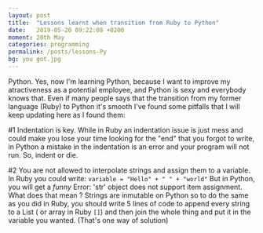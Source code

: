 ```yaml
---
layout: post
title:  "Lessons learnt when transition from Ruby to Python"
date:   2019-05-20 09:22:08 +0200
moment: 20th May
categories: programming
permalink: /posts/lessons-Py
bg: you got.jpg
---
```



Python.
Yes, now I'm learning Python, because I want to improve my atractiveness as a potential employee, and Python is sexy and everybody knows that.
Even if many people says that the transition from my former language (Ruby) to Python it's smooth I've found some pitfalls that I will keep updating here as I found them:

#1 Indentation is key.
While in Ruby an indentation issue is just mess and could make you lose your time looking for the "end" that you forgot to write, in Python a mistake in the indentation is an error and your program will not run. So, indent or die.

#2 You are not allowed to interpolate strings and assign them to a variable.
In Ruby you could write:
`variable = "Hello" + " " + "world"`
But in Python, you will get a *funny* Error: 'str' object does not support item assignment.
What does that mean ? Strings are inmutable on Python so to do the same as you did in Ruby, you should write 5 lines of code to append every string to a List ( or array in Ruby `[]`) and then join the whole thing and put it in the variable you wanted. (That's one way of solution)

